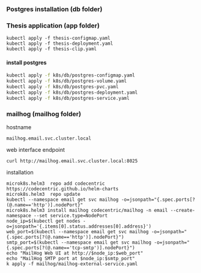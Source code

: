 ### Postgres installation (db folder)

### Thesis application (app folder)

```
kubectl apply -f thesis-configmap.yaml
kubectl apply -f thesis-deployment.yaml
kubectl apply -f thesis-clip.yaml
```


#### install postgres
```bash
kubectl apply -f k8s/db/postgres-configmap.yaml 
kubectl apply -f k8s/db/postgres-volume.yaml 
kubectl apply -f k8s/db/postgres-pvc.yaml 
kubectl apply -f k8s/db/postgres-deployment.yaml 
kubectl apply -f k8s/db/postgres-service.yaml

```


### mailhog (mailhog folder)

hostname
```
mailhog.email.svc.cluster.local
```

web interface endpoint
```
curl http://mailhog.email.svc.cluster.local:8025
```

installation
```
microk8s.helm3  repo add codecentric https://codecentric.github.io/helm-charts
microk8s.helm3  repo update
kubectl --namespace email get svc mailhog -o=jsonpath="{.spec.ports[?(@.name=='http')].nodePort}"
microk8s.helm3 install mailhog codecentric/mailhog -n email --create-namespace --set service.type=NodePort
node_ip=$(kubectl get nodes -o=jsonpath='{.items[0].status.addresses[0].address}')
web_port=$(kubectl --namespace email get svc mailhog -o=jsonpath="{.spec.ports[?(@.name=='http')].nodePort}")
smtp_port=$(kubectl --namespace email get svc mailhog -o=jsonpath="{.spec.ports[?(@.name=='tcp-smtp')].nodePort}")
echo "MailHog Web UI at http://$node_ip:$web_port"
echo "MailHog SMTP port at $node_ip:$smtp_port"
k apply -f mailhog/mailhog-external-service.yaml
```

